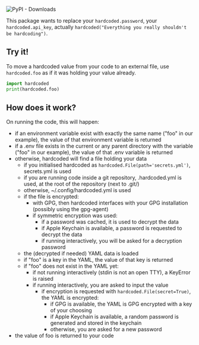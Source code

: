 ![PyPI - Downloads](https://img.shields.io/pypi/dm/hardcoded)

This package wants to replace your `hardcoded.password`, your `hardcoded.api_key`, actually  `hardcoded("Everything you really shouldn't be hardcoding")`.

## Try it!
To move a hardcoded value from your code to an external file, use `hardcoded.foo` as if it was holding your value already.
```python
import hardcoded
print(hardcoded.foo)
```

## How does it work?
On running the code, this will happen:
- if an environment variable exist with exactly the same name ("foo" in our example), the value of that environment variable is returned
- if a .env file exists in the current or any parent directory with the variable ("foo" in our example), the value of that .env variable is returned
- otherwise, hardcoded will find a file holding your data
    - if you initialised hardcoded as `hardcoded.File(path='secrets.yml')`, secrets.yml is used
    - if you are running code inside a git repository, .hardcoded.yml is used, at the root of the repository (next to .git/)
    - otherwise, ~/.config/hardcoded.yml is used
    - if the file is encrypted:
        - with GPG, then hardcoded interfaces with your GPG installation (possibly using the gpg-agent)
        - if symmetric encryption was used:
            - if a password was cached, it is used to decrypt the data
            - if Apple Keychain is available, a password is requested to decrypt the data
            - if running interactively, you will be asked for a decryption password
    - the (decrypted if needed) YAML data is loaded
    - if "foo" is a key in the YAML, the value of that key is returned
    - if "foo" does not exist in the YAML yet:
        - if not running interactively (stdin is not an open TTY), a KeyError is raised
        - if running interactively, you are asked to input the value
            - if encryption is requested with `hardcoded.File(secret=True)`, the YAML is encrypted:
                - if GPG is available, the YAML is GPG encrypted with a key of your choosing
                - if Apple Keychain is available, a random password is generated and stored in the keychain
                - otherwise, you are asked for a new password
- the value of foo is returned to your code
